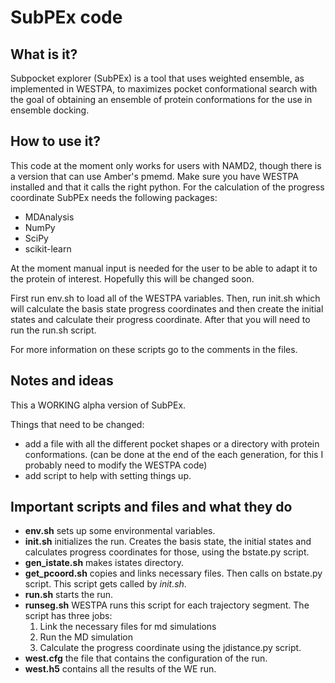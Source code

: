 # SubPEx code

## What is it?

Subpocket explorer (SubPEx) is a tool that uses weighted ensemble, as implemented in 
WESTPA, to maximizes pocket conformational search with the goal of obtaining an 
ensemble of protein conformations for the use in ensemble docking.

## How to use it?

This code at the moment only works for users with NAMD2, though there is a version 
that can use Amber's pmemd. Make sure you have WESTPA installed and that it calls 
the right python. For the calculation of the progress coordinate SubPEx needs the following packages: 

- MDAnalysis 
- NumPy
- SciPy
- scikit-learn

At the moment manual input is needed for the user to be able to adapt it to the protein
of interest. Hopefully this will be changed soon.

First run env.sh to load all of the WESTPA variables. Then, run init.sh which will 
calculate the basis state progress coordinates and then create the initial states and 
calculate their progress coordinate. After that you will need to run the run.sh script.

For more information on these scripts go to the comments in the files.

## Notes and ideas

This a WORKING alpha version of SubPEx.

Things that need to be changed:

- add a file with all the different pocket shapes or a directory with protein 
conformations. (can be done at the end of the each generation, for this I probably need to modify the WESTPA code)
- add script to help with setting things up.  

## Important scripts and files and what they do 

- __env.sh__ sets up some environmental variables.
- __init.sh__ initializes the run. Creates the basis state, the initial states and 
calculates progress coordinates for those, using the bstate.py script.
- __gen_istate.sh__ makes istates directory.
- __get_pcoord.sh__ copies and links necessary files. Then calls on bstate.py script.
This script gets called by _init.sh_.
- __run.sh__ starts the run.
- __runseg.sh__ WESTPA runs this script for each trajectory segment. The script has 
three jobs:
    1) Link the necessary files for md simulations
    2) Run the MD simulation
    3) Calculate the progress coordinate using the jdistance.py script.
- __west.cfg__ the file that contains the configuration of the run.
- __west.h5__ contains all the results of the WE run.